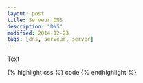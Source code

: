 ```yaml
---
layout: post
title: Serveur DNS
description: "DNS"
modified: 2014-12-23
tags: [dns, serveur, server]
---
```

Text

{% highlight css %}
code
{% endhighlight %}
